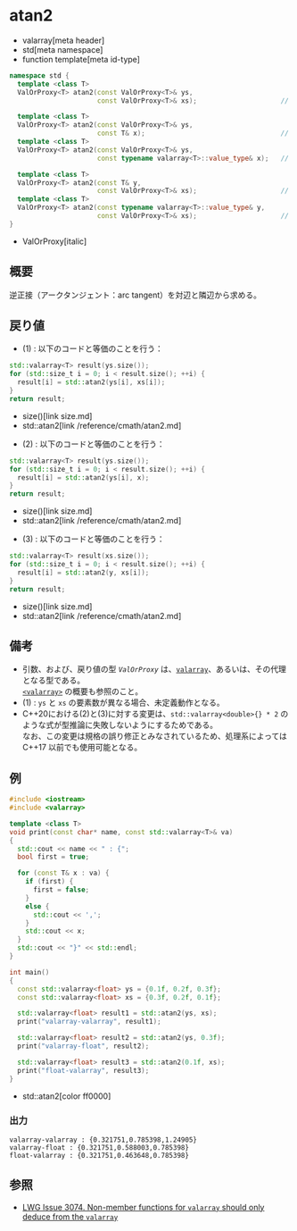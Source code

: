 # atan2
* valarray[meta header]
* std[meta namespace]
* function template[meta id-type]

```cpp
namespace std {
  template <class T>
  ValOrProxy<T> atan2(const ValOrProxy<T>& ys,
                      const ValOrProxy<T>& xs);                     // (1)

  template <class T>
  ValOrProxy<T> atan2(const ValOrProxy<T>& ys,
                      const T& x);                                  // (2) C++17 まで
  template <class T>
  ValOrProxy<T> atan2(const ValOrProxy<T>& ys,
                      const typename valarray<T>::value_type& x);   // (2) C++20 から

  template <class T>
  ValOrProxy<T> atan2(const T& y,
                      const ValOrProxy<T>& xs);                     // (3) C++17 まで
  template <class T>
  ValOrProxy<T> atan2(const typename valarray<T>::value_type& y,
                      const ValOrProxy<T>& xs);                     // (3) C++20 から
}
```
* ValOrProxy[italic]

## 概要
逆正接（アークタンジェント：arc tangent）を対辺と隣辺から求める。


## 戻り値
- (1) : 以下のコードと等価のことを行う：

```cpp
std::valarray<T> result(ys.size());
for (std::size_t i = 0; i < result.size(); ++i) {
  result[i] = std::atan2(ys[i], xs[i]);
}
return result;
```
* size()[link size.md]
* std::atan2[link /reference/cmath/atan2.md]


- (2) : 以下のコードと等価のことを行う：

```cpp
std::valarray<T> result(ys.size());
for (std::size_t i = 0; i < result.size(); ++i) {
  result[i] = std::atan2(ys[i], x);
}
return result;
```
* size()[link size.md]
* std::atan2[link /reference/cmath/atan2.md]


- (3) : 以下のコードと等価のことを行う：

```cpp
std::valarray<T> result(xs.size());
for (std::size_t i = 0; i < result.size(); ++i) {
  result[i] = std::atan2(y, xs[i]);
}
return result;
```
* size()[link size.md]
* std::atan2[link /reference/cmath/atan2.md]


## 備考
- 引数、および、戻り値の型 *`ValOrProxy`* は、[`valarray`](../valarray.md)、あるいは、その代理となる型である。  
	[`<valarray>`](../../valarray.md) の概要も参照のこと。
- (1) : `ys` と `xs` の要素数が異なる場合、未定義動作となる。
- C++20における(2)と(3)に対する変更は、`std::valarray<double>{} * 2` のような式が型推論に失敗しないようにするためである。  
	なお、この変更は規格の誤り修正とみなされているため、処理系によっては C++17 以前でも使用可能となる。


## 例
```cpp example
#include <iostream>
#include <valarray>

template <class T>
void print(const char* name, const std::valarray<T>& va)
{
  std::cout << name << " : {";
  bool first = true;

  for (const T& x : va) {
    if (first) {
      first = false;
    }
    else {
      std::cout << ',';
    }
    std::cout << x;
  }
  std::cout << "}" << std::endl;
}

int main()
{
  const std::valarray<float> ys = {0.1f, 0.2f, 0.3f};
  const std::valarray<float> xs = {0.3f, 0.2f, 0.1f};

  std::valarray<float> result1 = std::atan2(ys, xs);
  print("valarray-valarray", result1);

  std::valarray<float> result2 = std::atan2(ys, 0.3f);
  print("valarray-float", result2);

  std::valarray<float> result3 = std::atan2(0.1f, xs);
  print("float-valarray", result3);
}
```
* std::atan2[color ff0000]

### 出力
```
valarray-valarray : {0.321751,0.785398,1.24905}
valarray-float : {0.321751,0.588003,0.785398}
float-valarray : {0.321751,0.463648,0.785398}
```


## 参照
- [LWG Issue 3074. Non-member functions for `valarray` should only deduce from the `valarray`](https://wg21.cmeerw.net/lwg/issue3074)
